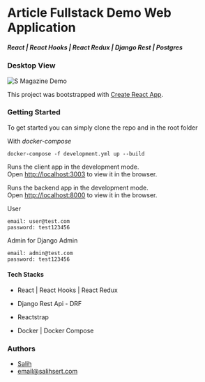 # Article Fullstack Demo Web Application

##### React | React Hooks | React Redux | Django Rest | Postgres 

### Desktop View

<img src="https://i.imgur.com/JYSuf4G.png" title="S Magazine Demo "/>

This project was bootstrapped with [Create React App](https://github.com/facebook/create-react-app).


### Getting Started

To get started you can simply clone the repo and in the root folder

With _docker-compose_

`docker-compose -f development.yml up --build`

Runs the client app in the development mode.<br />
Open [http://localhost:3003](http://localhost:3003) to view it in the browser.

Runs the backend app in the development mode.<br />
Open [http://localhost:8000](http://localhost:8000) to view it in the browser.

User

```
email: user@test.com
password: test123456
```

Admin for Django Admin

```
email: admin@test.com
password: test123456
```



#### Tech Stacks

- React | React Hooks | React Redux

- Django Rest Api - DRF

- Reactstrap

- Docker | Docker Compose


### Authors

- [Salih](https://github.com/salih18)
- email@salihsert.com
